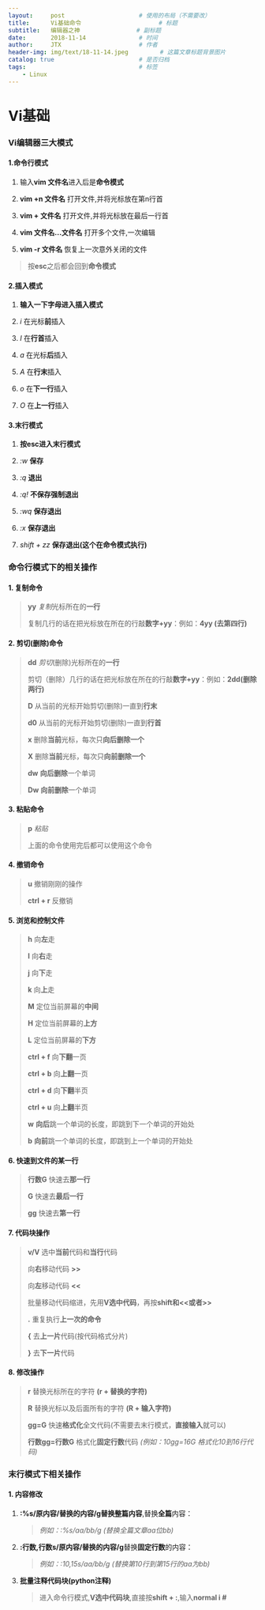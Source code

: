 ```yaml
---
layout:     post                     # 使用的布局（不需要改）
title:      Vi基础命令                      # 标题 
subtitle:   编辑器之神                # 副标题
date:       2018-11-14               # 时间
author:     JTX                      # 作者
header-img: img/text/18-11-14.jpeg         # 这篇文章标题背景图片
catalog: true                        # 是否归档
tags:                                # 标签
    - Linux
---
```


Vi基础
========

### Vi编辑器三大模式

#### 1.命令行模式

1. 输入**vim 文件名**进入后是**命令模式**

2. **vim +n 文件名** 打开文件,并将光标放在第n行首

3. **vim + 文件名** 打开文件,并将光标放在最后一行首

4. **vim 文件名...文件名** 打开多个文件,一次编辑

5. **vim -r 文件名** 恢复上一次意外关闭的文件

>按**esc**之后都会回到**命令模式**

#### 2.插入模式

1. **输入一下字母进入插入模式**

2. *i* 在光标**前**插入

3. *I* 在**行首**插入

4. *a* 在光标**后**插入

5. *A* 在**行末**插入

6. *o* 在**下一行**插入

7. *O* 在**上一行**插入

#### 3.末行模式

1. **按esc进入末行模式**

2. *:w* **保存**

3. *:q* **退出**

4. *:q!* **不保存强制退出**

5. *:wq* **保存退出**

6. *:x* **保存退出**

7. *shift + zz* **保存退出(这个在命令模式执行)**

### 命令行模式下的相关操作

#### 1. 复制命令

> **yy** *复制*光标所在的**一行**
>
> 复制几行的话在把光标放在所在的行敲**数字+yy**：例如：**4yy (去第四行)**

#### 2. 剪切(删除)命令
> **dd** *剪切*(删除)光标所在的**一行**
>
> 剪切（删除）几行的话在把光标放在所在的行敲**数字+yy**：例如：**2dd(删除两行)**
>
> **D** 从当前的光标开始剪切(删除)一直到**行末**
>
> **d0** 从当前的光标开始剪切(删除)一直到**行首**
>
> **x** 删除**当前**光标，每次只**向后删除一个**
>
> **X** 删除**当前**光标，每次只**向前删除一个**
>
> **dw** **向后删除**一个单词
>
> **Dw** **向前删除**一个单词
>

#### 3. 粘贴命令
> **p** *粘贴*
>
> 上面的命令使用完后都可以使用这个命令

#### 4. 撤销命令
> **u** 撤销刚刚的操作
>
> **ctrl + r** 反撤销

#### 5. 浏览和控制文件

> **h** 向**左**走
> 
> **l** 向**右**走
> 
> **j** 向**下**走
> 
> **k** 向**上**走
> 
> **M** 定位当前屏幕的**中间**
> 
> **H** 定位当前屏幕的**上方**
> 
> **L** 定位当前屏幕的**下方**
> 
> **ctrl + f** 向**下翻**一页
> 
> **ctrl + b** 向**上翻**一页
> 
> **ctrl + d** 向**下翻**半页
> 
> **ctrl + u** 向**上翻**半页
>
> **w** **向后**跳一个单词的长度，即跳到下一个单词的开始处
>
> **b** **向前**跳一个单词的长度，即跳到上一个单词的开始处

#### 6. 快速到文件的某一行
   
> **行数G** 快速去**那一行**
>
> **G** 快速去**最后一行**
>
> **gg** 快速去**第一行**

#### 7. 代码块操作

> **v/V** 选中**当前**代码和**当行**代码
>
> 向**右**移动代码 **>>**
>
> 向**左**移动代码 **<<**
>
> 批量移动代码缩进，先用**V选中代码**，再按**shift和<<或者>>**
>
> **.** 重复执行**上一次的命令**
>
> **{** 去**上一片**代码(按代码格式分片)
>
> **}** 去**下一片**代码

#### 8. 修改操作

> **r** 替换光标所在的字符 **(r + 替换的字符)**
>
> **R** 替换光标以及后面所有的字符 **(R + 输入字符)**
>
> **gg=G** 快速**格式化**全文代码(不需要去末行模式，**直接输入**就可以)
>
> **行数gg=行数G** 格式化**固定行数**代码 *(例如：10gg=16G 格式化10到16行代码)*

### 末行模式下相关操作

#### 1. 内容修改

1. **:%s/原内容/替换的内容/g替换整篇内容**,替换**全篇**内容：

    > *例如：:%s/aa/bb/g (替换全篇文章aa位bb)*

2. **:行数,行数s/原内容/替换的内容/g**替换**固定行数**的内容：

    > *例如：:10,15s/aa/bb/g (替换第10行到第15行的aa为bb)*

3. **批量注释代码块(python注释)**

    > 进入命令行模式,**V选中代码块**,直接按**shift + :**,输入**normal i #**

